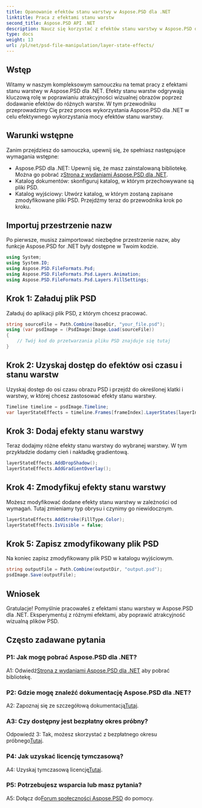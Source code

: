 ```yaml
---
title: Opanowanie efektów stanu warstwy w Aspose.PSD dla .NET
linktitle: Praca z efektami stanu warstw
second_title: Aspose.PSD API .NET
description: Naucz się korzystać z efektów stanu warstwy w Aspose.PSD dla .NET. Ulepsz swoje pliki PSD za pomocą cienia, nakładki gradientowej i nie tylko. Łatwy przewodnik instruktażowy.
type: docs
weight: 13
url: /pl/net/psd-file-manipulation/layer-state-effects/
---
```

## Wstęp
Witamy w naszym kompleksowym samouczku na temat pracy z efektami stanu warstwy w Aspose.PSD dla .NET. Efekty stanu warstw odgrywają kluczową rolę w poprawianiu atrakcyjności wizualnej obrazów poprzez dodawanie efektów do różnych warstw. W tym przewodniku przeprowadzimy Cię przez proces wykorzystania Aspose.PSD dla .NET w celu efektywnego wykorzystania mocy efektów stanu warstwy.
## Warunki wstępne
Zanim przejdziesz do samouczka, upewnij się, że spełniasz następujące wymagania wstępne:
-  Aspose.PSD dla .NET: Upewnij się, że masz zainstalowaną bibliotekę. Można go pobrać z[Strona z wydaniami Aspose.PSD dla .NET](https://releases.aspose.com/psd/net/).
- Katalog dokumentów: skonfiguruj katalog, w którym przechowywane są pliki PSD.
- Katalog wyjściowy: Utwórz katalog, w którym zostaną zapisane zmodyfikowane pliki PSD.
Przejdźmy teraz do przewodnika krok po kroku.
## Importuj przestrzenie nazw
Po pierwsze, musisz zaimportować niezbędne przestrzenie nazw, aby funkcje Aspose.PSD for .NET były dostępne w Twoim kodzie.
```csharp
using System;
using System.IO;
using Aspose.PSD.FileFormats.Psd;
using Aspose.PSD.FileFormats.Psd.Layers.Animation;
using Aspose.PSD.FileFormats.Psd.Layers.FillSettings;
```
## Krok 1: Załaduj plik PSD
Załaduj do aplikacji plik PSD, z którym chcesz pracować.
```csharp
string sourceFile = Path.Combine(baseDir, "your_file.psd");
using (var psdImage = (PsdImage)Image.Load(sourceFile))
{
    // Twój kod do przetwarzania pliku PSD znajduje się tutaj
}
```
## Krok 2: Uzyskaj dostęp do efektów osi czasu i stanu warstw
Uzyskaj dostęp do osi czasu obrazu PSD i przejdź do określonej klatki i warstwy, w której chcesz zastosować efekty stanu warstwy.
```csharp
Timeline timeline = psdImage.Timeline;
var layerStateEffects = timeline.Frames[frameIndex].LayerStates[layerIndex].StateEffects;
```
## Krok 3: Dodaj efekty stanu warstwy
Teraz dodajmy różne efekty stanu warstwy do wybranej warstwy. W tym przykładzie dodamy cień i nakładkę gradientową.
```csharp
layerStateEffects.AddDropShadow();
layerStateEffects.AddGradientOverlay();
```
## Krok 4: Zmodyfikuj efekty stanu warstwy
Możesz modyfikować dodane efekty stanu warstwy w zależności od wymagań. Tutaj zmieniamy typ obrysu i czynimy go niewidocznym.
```csharp
layerStateEffects.AddStroke(FillType.Color);
layerStateEffects.IsVisible = false;
```
## Krok 5: Zapisz zmodyfikowany plik PSD
Na koniec zapisz zmodyfikowany plik PSD w katalogu wyjściowym.
```csharp
string outputFile = Path.Combine(outputDir, "output.psd");
psdImage.Save(outputFile);
```
## Wniosek

Gratulacje! Pomyślnie pracowałeś z efektami stanu warstwy w Aspose.PSD dla .NET. Eksperymentuj z różnymi efektami, aby poprawić atrakcyjność wizualną plików PSD.

## Często zadawane pytania

### P1: Jak mogę pobrać Aspose.PSD dla .NET?

 A1: Odwiedź[Strona z wydaniami Aspose.PSD dla .NET](https://releases.aspose.com/psd/net/) aby pobrać bibliotekę.

### P2: Gdzie mogę znaleźć dokumentację Aspose.PSD dla .NET?

 A2: Zapoznaj się ze szczegółową dokumentacją[Tutaj](https://reference.aspose.com/psd/net/).

### A3: Czy dostępny jest bezpłatny okres próbny?

 Odpowiedź 3: Tak, możesz skorzystać z bezpłatnego okresu próbnego[Tutaj](https://releases.aspose.com/).

### P4: Jak uzyskać licencję tymczasową?

 A4: Uzyskaj tymczasową licencję[Tutaj](https://purchase.aspose.com/temporary-license/).

### P5: Potrzebujesz wsparcia lub masz pytania?

 A5: Dołącz do[Forum społeczności Aspose.PSD](https://forum.aspose.com/c/psd/34) do pomocy.